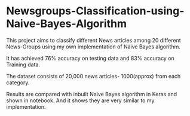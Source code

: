 # Newsgroups-Classification-using-Naive-Bayes-Algorithm

This project aims to classify different News articles among 20 different News-Groups using my own implementation of Naive Bayes algorithm.

It has achieved 76% accuracy on testing data and 83% accuracy on Training data.

The dataset consists of 20,000 news articles- 1000(approx) from each category.

Results are compared with inbuilt Naive Bayes algorithm in Keras and shown in notebook. And it shows they are very similar to my implementation.
